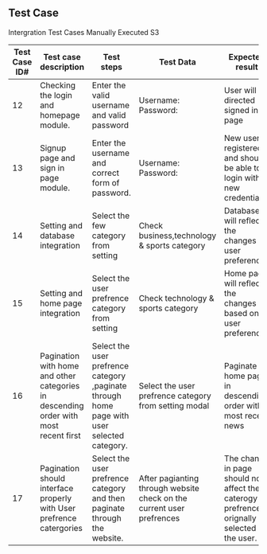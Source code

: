   ## Test Case
 
<summary> Intergration Test Cases Manually Executed S3</summary>
  <p>
    
| Test Case ID# | Test case description | Test steps | Test Data | Expected result | Prerequisites | Executed by | Pass/Fail |
| --- | --- | --- | --- | --- | --- | --- | --- |
| 12 | Checking the login and homepage module.  | Enter the valid username and valid password  | Username:                  Password: | User will directed signed in page   |  Valid url and browser | Joshua   | Pass |
| 13 | Signup page and sign in page module.  | Enter the username and correct form of password.  | Username:                  Password:   | New user is registered and should be able to login with new credentials  | Valid url and browser  | Joshua   | Pass |
| 14 | Setting and database integration  |  Select the few category from setting |  Check business,technology & sports category |  Database will reflect the changes in user preferences   | Login credentials | Joshua   | Pass |
| 15 | Setting and home page integration  | Select the user prefrence category from setting | Check technology & sports category  | Home page will reflect the changes based on user preferences   | Login credentials  | Joshua  | Pass  |
| 16 | Pagination with home and other categories in descending order with most recent first  | Select the user prefrence category ,paginate through home page with user selected category.   | Select the user prefrence category from setting modal  | Paginate on home page in descending order with most recent news  | Login credential  | Joshua  | Pass  |
| 17 | Pagination should interface properly with User prefrence catergories  | Select the user prefrence category and then paginate through the website.   | After pagianting through website check on the current user prefrences  | The change in page should not affect the caterogy prefrence orignally selected by the user. | Login credential  | Joshua  | Pass  |
  </p> 

